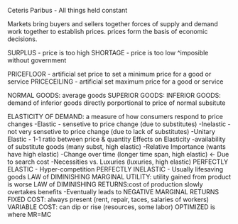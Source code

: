 Ceteris Paribus - All things held constant

Markets bring buyers and sellers together
forces of supply and demand work together to establish prices.
prices form the basis of economic decisions.

SURPLUS - price is too high
SHORTAGE - price is too low
^imposible without government

PRICEFLOOR - artificial set price to set a minimum price for a good or service 
PRICECEILING - artificial set maximum price for a good or service

NORMAL GOODS: average goods
SUPERIOR GOODS: 
INFERIOR GOODS: demand of inferior goods directly porportional to price of normal subsitute

ELASTICITY OF DEMAND: a measure of how consumers respond to price changes
	-Elastic - sensetive to price change (due to substitutes)
	-Inelastic - not very sensetive to price change (due to lack of substitutes)
	-Unitary Elastic - 1-1 ratio between price & quantity
Effects on Elasticity
	-availability of substitute goods (many subst, high elastic)
	-Relative Importance (wants have high elastic)
	-Change over time (longer time span, high elastic) <- Due to search cost
	-Necessities vs. Luxuries (luxuries, high elastic)
PERFECTLY ELASTIC
	- Hyper-competition
PERFECTLY INELASTIC
	- Usually lifesaving goods
LAW of DIMINISHING MARGINAL UTILITY: utility gained from product is worse
LAW of DIMINISHING RETURNS:cost of production slowly overtakes benefits
	-Eventually leads to NEGATIVE MARGINAL RETURNS
FIXED COST: always present (rent, repair, taces, salaries of workers)
VARIABLE COST: can dip or rise (resources, some labor)
OPTIMIZED is where MR=MC